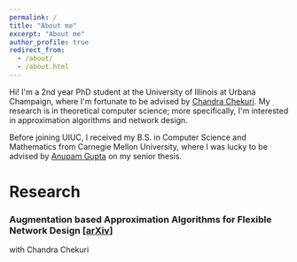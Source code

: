 ```yaml
---
permalink: /
title: "About me"
excerpt: "About me"
author_profile: true
redirect_from: 
  - /about/
  - /about.html
---
```

Hi! I'm a 2nd year PhD student at the University of Illinois at Urbana Champaign, where I'm fortunate to be advised by [Chandra Chekuri](https://chekuri.cs.illinois.edu/). My research is in theoretical computer science; more specifically, I'm interested in approximation algorithms and network design. 

Before joining UIUC, I received my B.S. in Computer Science and Mathematics from Carnegie Mellon University, where I was lucky to be advised by [Anupam Gupta](http://www.cs.cmu.edu/~anupamg/) on my senior thesis.

# Research

### Augmentation based Approximation Algorithms for Flexible Network Design [[arXiv](https://arxiv.org/abs/2209.12273)]
with Chandra Chekuri

<!-- ##### Improving Greedy Algorithms for the Steiner Forest Problem
advised by Anupam Gupta
Undergraduate Senior Thesis -->
